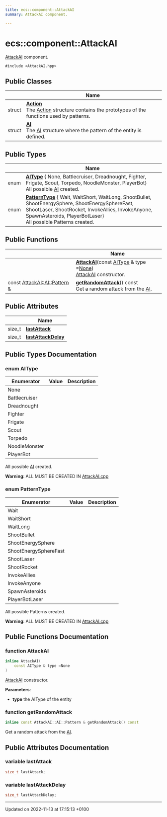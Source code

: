 ```yaml
---
title: ecs::component::AttackAI
summary: AttackAI component. 

---
```


# ecs::component::AttackAI



[AttackAI]() component. 


`#include <AttackAI.hpp>`

## Public Classes

|                | Name           |
| -------------- | -------------- |
| struct | **[Action](Classes/structecs_1_1component_1_1_attack_a_i_1_1_action.md)** <br>The [Action]() structure contains the prototypes of the functions used by patterns.  |
| struct | **[AI](Classes/structecs_1_1component_1_1_attack_a_i_1_1_a_i.md)** <br>The [AI]() structure where the pattern of the entity is defined.  |

## Public Types

|                | Name           |
| -------------- | -------------- |
| enum| **[AIType](Classes/structecs_1_1component_1_1_attack_a_i.md#enum-aitype)** { None, Battlecruiser, Dreadnought, Fighter, Frigate, Scout, Torpedo, NoodleMonster, PlayerBot}<br>All possible [AI]() created.  |
| enum| **[PatternType](Classes/structecs_1_1component_1_1_attack_a_i.md#enum-patterntype)** { Wait, WaitShort, WaitLong, ShootBullet, ShootEnergySphere, ShootEnergySphereFast, ShootLaser, ShootRocket, InvokeAllies, InvokeAnyone, SpawnAsteroids, PlayerBotLaser}<br>All possible Patterns created.  |

## Public Functions

|                | Name           |
| -------------- | -------------- |
| | **[AttackAI](Classes/structecs_1_1component_1_1_attack_a_i.md#function-attackai)**(const [AIType](Classes/structecs_1_1component_1_1_attack_a_i.md#enum-aitype) & type =[None](Classes/structecs_1_1component_1_1_attack_a_i.md#enumvalue-none))<br>[AttackAI](Classes/structecs_1_1component_1_1_attack_a_i.md) constructor.  |
| const [AttackAI::AI::Pattern](Classes/structecs_1_1component_1_1_attack_a_i_1_1_a_i_1_1_pattern.md) & | **[getRandomAttack](Classes/structecs_1_1component_1_1_attack_a_i.md#function-getrandomattack)**() const<br>Get a random attack from the [AI]().  |

## Public Attributes

|                | Name           |
| -------------- | -------------- |
| size_t | **[lastAttack](Classes/structecs_1_1component_1_1_attack_a_i.md#variable-lastattack)**  |
| size_t | **[lastAttackDelay](Classes/structecs_1_1component_1_1_attack_a_i.md#variable-lastattackdelay)**  |

## Public Types Documentation

### enum AIType

| Enumerator | Value | Description |
| ---------- | ----- | ----------- |
| None | |   |
| Battlecruiser | |   |
| Dreadnought | |   |
| Fighter | |   |
| Frigate | |   |
| Scout | |   |
| Torpedo | |   |
| NoodleMonster | |   |
| PlayerBot | |   |



All possible [AI]() created. 

**Warning**: ALL MUST BE CREATED IN [AttackAI.cpp](Files/_attack_a_i_8cpp.md#file-attackai.cpp)

### enum PatternType

| Enumerator | Value | Description |
| ---------- | ----- | ----------- |
| Wait | |   |
| WaitShort | |   |
| WaitLong | |   |
| ShootBullet | |   |
| ShootEnergySphere | |   |
| ShootEnergySphereFast | |   |
| ShootLaser | |   |
| ShootRocket | |   |
| InvokeAllies | |   |
| InvokeAnyone | |   |
| SpawnAsteroids | |   |
| PlayerBotLaser | |   |



All possible Patterns created. 

**Warning**: ALL MUST BE CREATED IN [AttackAI.cpp](Files/_attack_a_i_8cpp.md#file-attackai.cpp)

## Public Functions Documentation

### function AttackAI

```cpp
inline AttackAI(
    const AIType & type =None
)
```

[AttackAI](Classes/structecs_1_1component_1_1_attack_a_i.md) constructor. 

**Parameters**: 

  * **type** the AIType of the entity 


### function getRandomAttack

```cpp
inline const AttackAI::AI::Pattern & getRandomAttack() const
```

Get a random attack from the [AI](). 

## Public Attributes Documentation

### variable lastAttack

```cpp
size_t lastAttack;
```


### variable lastAttackDelay

```cpp
size_t lastAttackDelay;
```


-------------------------------

Updated on 2022-11-13 at 17:15:13 +0100